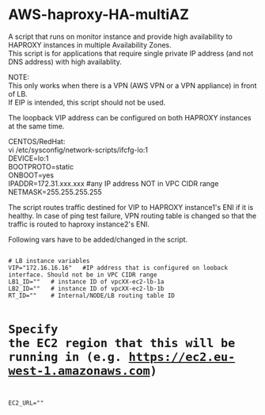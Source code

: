 # AWS-haproxy-HA-multiAZ

A script that runs on monitor instance and provide high availability to HAPROXY instances in multiple Availability Zones. <br />
This script is for applications that require single private IP address (and not DNS address) with high availablity.

NOTE:<br />
This only works when there is a VPN (AWS VPN or a VPN appliance) in front of LB.<br /> 
If EIP is intended, this script should not be used.<br />

The loopback VIP  address can be configured on both HAPROXY instances at the same time.

CENTOS/RedHat: <br />
vi /etc/sysconfig/network-scripts/ifcfg-lo:1 <br />
DEVICE=lo:1 <br />
BOOTPROTO=static <br />
ONBOOT=yes <br />
IPADDR=172.31.xxx.xxx #any IP address NOT in VPC CIDR range<br />
NETMASK=255.255.255.255<br />

The script routes traffic destined for VIP to HAPROXY instance1's ENI if it is healthy. In case of ping test failure, VPN routing table is changed so that the traffic is routed to haproxy instance2's ENI. 

Following vars have to be added/changed in the script.

<code>
# LB instance variables
VIP="172.16.16.16"   #IP address that is configured on looback interface. Should not be in VPC CIDR range
LB1_ID=""   # instance ID of vpcXX-ec2-lb-1a
LB2_ID=""   # instance ID of vpcXX-ec2-lb-1b
RT_ID=""    # Internal/NODE/LB routing table ID

# Specify the EC2 region that this will be running in (e.g. https://ec2.eu-west-1.amazonaws.com)
EC2_URL=""
</code>
